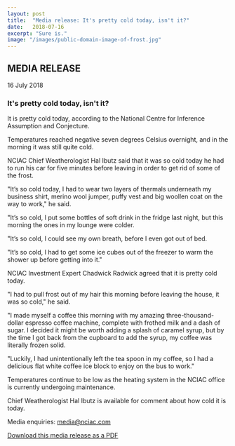 ```yaml
---
layout: post
title:  "Media release: It's pretty cold today, isn't it?"
date:   2018-07-16
excerpt: "Sure is."
image: "/images/public-domain-image-of-frost.jpg"
---
```


## MEDIA RELEASE
16 July 2018

### It's pretty cold today, isn't it?

It is pretty cold today, according to the National Centre for Inference Assumption and Conjecture.

Temperatures reached negative seven degrees Celsius overnight, and in the morning it was still quite cold.

NCIAC Chief Weatherologist Hal Ibutz said that it was so cold today he had to run his car for five minutes before leaving in order to get rid of some of the frost.

"It’s so cold today, I had to wear two layers of thermals underneath my business shirt, merino wool jumper, puffy vest and big woollen coat on the way to work," he said.

"It’s so cold, I put some bottles of soft drink in the fridge last night, but this morning the ones in my lounge were colder.

"It’s so cold, I could see my own breath, before I even got out of bed.

"It’s so cold, I had to get some ice cubes out of the freezer to warm the shower up before getting into it."

NCIAC Investment Expert Chadwick Radwick agreed that it is pretty cold today.

"I had to pull frost out of my hair this morning before leaving the house, it was so cold," he said.

"I made myself a coffee this morning with my amazing three-thousand-dollar espresso coffee machine, complete with frothed milk and a dash of sugar. I decided it might be worth adding a splash of caramel syrup, but by the time I got back from the cupboard to add the syrup, my coffee was literally frozen solid.

"Luckily, I had unintentionally left the tea spoon in my coffee, so I had a delicious flat white coffee ice block to enjoy on the bus to work."

Temperatures continue to be low as the heating system in the NCIAC office is currently undergoing maintenance.

Chief Weatherologist Hal Ibutz is available for comment about how cold it is today.

Media enquiries: media@nciac.com

[Download this media release as a PDF](/mr/180716-mr-nciac-pretty-cold-today.pdf)
